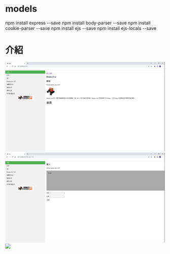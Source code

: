 # models
npm install express --save
npm install body-parser --save
npm install cookie-parser --save
npm install ejs --save
npm install ejs-locals --save
 
# 介紹
![](figure/index.png)
![](figure/login.png)
![](figure/register.png)
